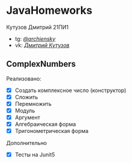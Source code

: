 # JavaHomeworks
Кутузов Дмитрий 21ПИ1
* tg: *[@archiensky](https://archiensky.t.me)*
* vk: *[Дмитрий Кутузов](https://vk.com/archietotsamblu)*

## ComplexNumbers
Реализовано:
 - [X] Создать комплексное число (конструктор)
 - [X] Сложить
 - [X] Перемножить
 - [X] Модуль
 - [X] Аргумент
 - [X] Алгебраическая форма
 - [X] Тригонометрическая форма

Дополнительно
 - [X] Тесты на Junit5
